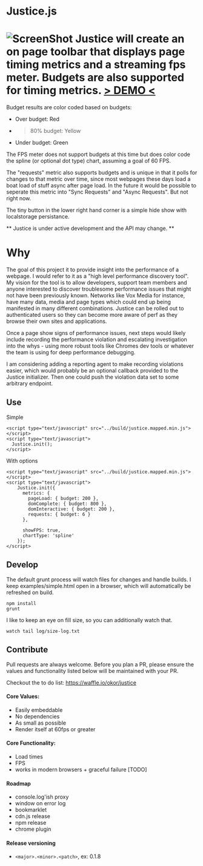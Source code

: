 Justice.js
==================================================
![ScreenShot](http://i.imgur.com/zKaj6fD.png)
Justice will create an on page toolbar that displays page timing metrics and a streaming fps meter. Budgets are also supported for timing metrics.
[> DEMO <](http://okor.github.io/justice/)
======

Budget results are color coded based on budgets:
  - Over budget:  Red
  - > 80% budget: Yellow
  - Under budget: Green

The FPS meter does not support budgets at this time but does color code the spline (or optional dot type) chart, assuming a goal of 60 FPS.

The "requests" metric also supports budgets and is unique in that it polls for changes to that metric over time, since most webpages these days load a boat load of stuff async after page load. In the future it would be possible to seperate this metric into "Sync Requests" and "Async Requests". But not right now.

The tiny button in the lower right hand corner is a simple hide show with localstorage persistance.


** Justice is under active development and the API may change. **


Why
===
The goal of this project it to provide insight into the performance of a webpage. I would refer to it as a "high level performance discovery tool". My vision for the tool is to allow developers, support team members and anyone interested to discover troublesome performance issues that might not have been previously known. Networks like Vox Media for instance, have many data, media and page types which could end up being manifested in many different combinations. Justice can be rolled out to authenticated users so they can become more aware of perf as they browse their own sites and applications.

Once a page show signs of performance issues, next steps would likely include recording the performance violation and escalating investigation into the whys - using more robust tools like Chromes dev tools or whatever the team is using for deep performance debugging.

I am considering adding a reporting agent to make recording violations easier, which would probably be an optional callback provided to the Justice initializer. Then one could push the violation data set to some arbitrary endpoint.

## Use
Simple
```
<script type="text/javascript" src="../build/justice.mapped.min.js"></script>
<script type="text/javascript">
  Justice.init();
</script>
```
With options
```
<script type="text/javascript" src="../build/justice.mapped.min.js"></script>
<script type="text/javascript">
    Justice.init({
      metrics: {
        pageLoad: { budget: 200 },
        domComplete: { budget: 800 },
        domInteractive: { budget: 200 },
        requests: { budget: 6 }
      },

      showFPS: true,
      chartType: 'spline'
    });
</script>
```

## Develop
The default grunt process will watch files for changes and handle builds. I keep examples/simple.html open in a browser, which will automatically be refreshed on build.
```
npm install
grunt
```
I like to keep an eye on fill size, so you can additionally watch that.
```
watch tail log/size-log.txt
```


## Contribute
Pull requests are always welcome. Before you plan a PR, please ensure the values and functionality listed below will be maintained with your PR.

Checkout the to do list: https://waffle.io/okor/justice

#### Core Values:
  - Easily embeddable
  - No dependencies
  - As small as possible
  - Render itself at 60fps or greater


#### Core Functionality:
  - Load times
  - FPS
  - works in modern browsers + graceful failure [TODO]


#### Roadmap
  - console.log'ish proxy
  - window on error log
  - bookmarklet
  - cdn.js release
  - npm release
  - chrome plugin

#### Release versioning
  - `<major>.<minor>.<patch>`, ex: 0.1.8

